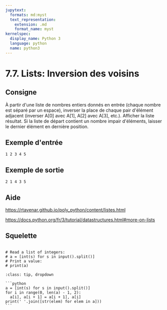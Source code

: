 ```yaml
---
jupytext:
  formats: md:myst
  text_representation:
    extension: .md
    format_name: myst
kernelspec:
  display_name: Python 3
  language: python
  name: python3
---
```


# 7.7. Lists: Inversion des voisins

## Consigne

À partir d'une liste de nombres entiers donnés en entrée (chaque nombre est séparé par un espace), inverser la place de chaque pair d'élément adjacent (inverser A[0] avec A[1], A[2] avec A[3], etc.). Afficher la liste résultat. Si la liste de départ contient un nombre impair d'éléments, laisser le dernier élément en dernière position.

## Exemple d'entrée

```
1 2 3 4 5
```

## Exemple de sortie

```
2 1 4 3 5
```

## Aide

https://rtavenar.github.io/poly_python/content/listes.html

https://docs.python.org/fr/3/tutorial/datastructures.html#more-on-lists

## Squelette

```{code-cell} ipython3

# Read a list of integers:
# a = [int(s) for s in input().split()]
# Print a value:
# print(a)
```

````{admonition} Cliquez ici pour voir la solution
:class: tip, dropdown

```python
a = [int(s) for s in input().split()]
for i in range(0, len(a) - 1, 2):
  a[i], a[i + 1] = a[i + 1], a[i]
print(' '.join([str(elem) for elem in a]))
```
````
